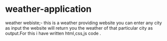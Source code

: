 # weather-application
weather webiste;- this is a weather providing website you  can enter any city as input the  website will return you the weather of that particular city as output.For this i have written html,css,js code .
